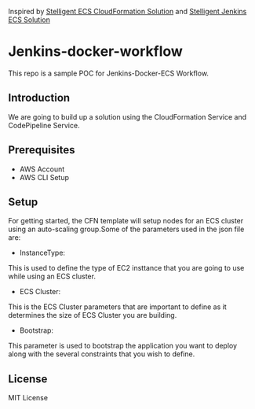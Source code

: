 Inspired by [Stelligent ECS CloudFormation Solution](https://stelligent.com/2016/05/26/automating-ecs-provisioning-in-cloudformation-part-1/) and [Stelligent Jenkins ECS Solution](https://stelligent.com/2016/08/24/containerized-ci-solutions-in-aws-part-1-jenkins-in-ecs/)

# Jenkins-docker-workflow

This repo is a sample POC for Jenkins-Docker-ECS Workflow.

## Introduction

We are going to build up a solution using the CloudFormation Service and CodePipeline Service.

## Prerequisites

* AWS Account
* AWS CLI Setup

## Setup
 
For getting started, the CFN template will setup nodes for an ECS cluster using an auto-scaling group.Some of the parameters used in the json file are:

* InstanceType:

This is used to define the type of EC2 insttance that you are going to use while using an ECS cluster.

* ECS Cluster:

This is the ECS Cluster parameters that are important to define as it determines the size of ECS Cluster you are building.

* Bootstrap:

This parameter is used to bootstrap the application you want to deploy along with the several constraints that you wish to define.

## License

MIT License
